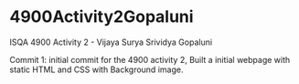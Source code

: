 # 4900Activity2Gopaluni
ISQA 4900 Activity 2 - Vijaya Surya Srividya Gopaluni

Commit 1: initial commit for the 4900 activity 2, Built a initial webpage with static HTML and CSS with Background image.
